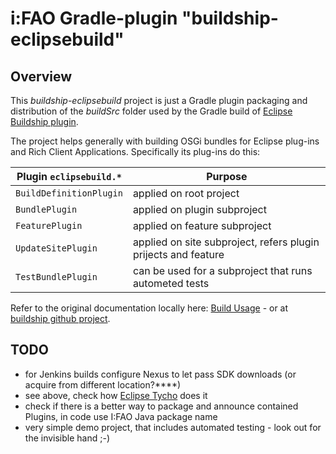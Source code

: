 # i:FAO Gradle-plugin "buildship-eclipsebuild"

## Overview

This *buildship-eclipsebuild* project is just a Gradle plugin packaging and distribution of the *buildSrc* folder used by the Gradle build of [Eclipse Buildship plugin](https://projects.eclipse.org/projects/tools.buildship).

The project helps generally with building OSGi bundles for Eclipse plug-ins and Rich Client Applications. Specifically its plug-ins do this:

| Plugin `eclipsebuild.*`    	| Purpose     								|
| --------------------------- | --------------------------------- |
| `BuildDefinitionPlugin` 		| applied on root project 				|
| `BundlePlugin`          		| applied on plugin subproject    	|
| `FeaturePlugin`         		| applied on feature subproject    	|
| `UpdateSitePlugin`      		| applied on site subproject, refers plugin prijects and feature 	|
| `TestBundlePlugin` 			| can be used for a subproject that runs autometed tests 		|

Refer to the original documentation locally here: [Build Usage](./docs/Usage.md) - or at [buildship github project](https://github.com/eclipse/buildship/tree/master/docs/pluginbuild).

## TODO

- for Jenkins builds configure Nexus to let pass SDK downloads (or acquire from different location?****)
- see above, check how [Eclipse Tycho](https://www.eclipse.org/tycho/) does it
- check if there is a better way to package and announce contained Plugins, in code use I:FAO Java package name
- very simple demo project, that includes automated testing - look out for the invisible hand ;-)